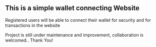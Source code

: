 
<h2>This is a simple wallet connecting Website</span></h2>
<p>Registered users will be able to connect their wallet for security and for transactions in the website</p>

<p>Project is still under maintenance and improvement, collaboration is welcomed.. Thank You!</p>





